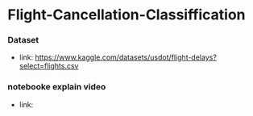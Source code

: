 # Flight-Cancellation-Classiffication
### Dataset
- link: https://www.kaggle.com/datasets/usdot/flight-delays?select=flights.csv
### notebooke explain video
- link:

